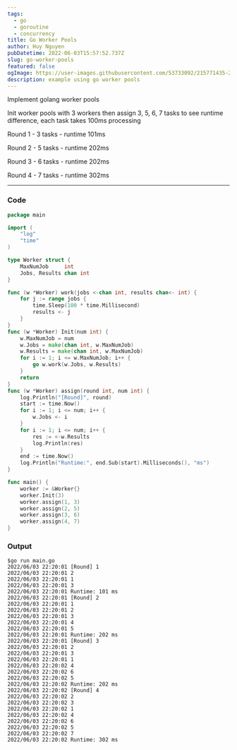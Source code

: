 ```yaml
---
tags:
  - go
  - goroutine
  - concurrency
title: Go Worker Pools
author: Huy Nguyen
pubDatetime: 2022-06-03T15:57:52.737Z
slug: go-worker-pools
featured: false
ogImage: https://user-images.githubusercontent.com/53733092/215771435-25408246-2309-4f8b-a781-1f3d93bdf0ec.png
description: example using go worker pools
---
```


Implement golang worker pools

Init worker pools with 3 workers then assign 3, 5, 6, 7 tasks to see runtime difference, each task takes 100ms processing

Round 1 - 3 tasks - runtime 101ms

Round 2 - 5 tasks - runtime 202ms

Round 3 - 6 tasks - runtime 202ms

Round 4 - 7 tasks - runtime 302ms

---

### Code

```go
package main

import (
	"log"
	"time"
)

type Worker struct {
	MaxNumJob     int
	Jobs, Results chan int
}

func (w *Worker) work(jobs <-chan int, results chan<- int) {
	for j := range jobs {
		time.Sleep(100 * time.Millisecond)
		results <- j
	}
}
func (w *Worker) Init(num int) {
	w.MaxNumJob = num
	w.Jobs = make(chan int, w.MaxNumJob)
	w.Results = make(chan int, w.MaxNumJob)
	for i := 1; i <= w.MaxNumJob; i++ {
		go w.work(w.Jobs, w.Results)
	}
	return
}
func (w *Worker) assign(round int, num int) {
	log.Println("[Round]", round)
	start := time.Now()
	for i := 1; i <= num; i++ {
		w.Jobs <- i
	}
	for i := 1; i <= num; i++ {
		res := <-w.Results
		log.Println(res)
	}
	end := time.Now()
	log.Println("Runtime:", end.Sub(start).Milliseconds(), "ms")
}

func main() {
	worker := &Worker{}
	worker.Init(3)
	worker.assign(1, 3)
	worker.assign(2, 5)
	worker.assign(3, 6)
	worker.assign(4, 7)
}

```

### Output

```
$go run main.go
2022/06/03 22:20:01 [Round] 1
2022/06/03 22:20:01 2
2022/06/03 22:20:01 1
2022/06/03 22:20:01 3
2022/06/03 22:20:01 Runtime: 101 ms
2022/06/03 22:20:01 [Round] 2
2022/06/03 22:20:01 1
2022/06/03 22:20:01 2
2022/06/03 22:20:01 3
2022/06/03 22:20:01 4
2022/06/03 22:20:01 5
2022/06/03 22:20:01 Runtime: 202 ms
2022/06/03 22:20:01 [Round] 3
2022/06/03 22:20:01 2
2022/06/03 22:20:01 3
2022/06/03 22:20:01 1
2022/06/03 22:20:02 4
2022/06/03 22:20:02 6
2022/06/03 22:20:02 5
2022/06/03 22:20:02 Runtime: 202 ms
2022/06/03 22:20:02 [Round] 4
2022/06/03 22:20:02 2
2022/06/03 22:20:02 3
2022/06/03 22:20:02 1
2022/06/03 22:20:02 4
2022/06/03 22:20:02 6
2022/06/03 22:20:02 5
2022/06/03 22:20:02 7
2022/06/03 22:20:02 Runtime: 302 ms

```
